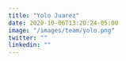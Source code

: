 ```yaml
---
title: "Yolo Juarez"
date: 2020-10-06T13:20:24-05:00
image: "/images/team/yolo.png"
twitter: ""
linkedin: ""
---
```


